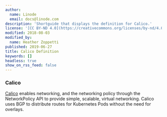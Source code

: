 ```yaml
---
author:
  name: Linode
  email: docs@linode.com
description: 'Shortguide that displays the definition for Calico.'
license: '[CC BY-ND 4.0](https://creativecommons.org/licenses/by-nd/4.0)'
modified: 2018-08-03
modified_by:
  name: Heather Zoppetti
published: 2019-06-27
title: Calico Definition
keywords: []
headless: true
show_on_rss_feed: false
---
```


### Calico

[Calico](https://docs.projectcalico.org/v2.0/getting-started/kubernetes/) enables networking, and the networking policy through the NetworkPolicy API to provide simple, scalable, virtual networking. Calico uses BGP to distribute routes for Kubernetes Pods without the need for overlays.
